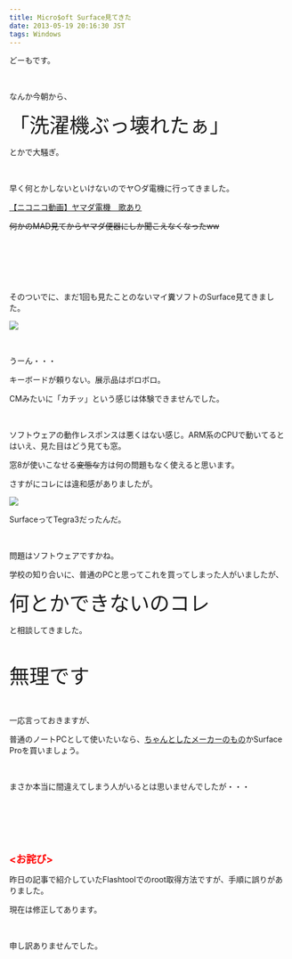 ```yaml
---
title: Micro$oft Surface見てきた
date: 2013-05-19 20:16:30 JST
tags: Windows
---
```

<p>どーもです。</p>
<p>&nbsp;</p>
<p>なんか今朝から、</p>
<p><span style="font-size:36px;">「洗濯機ぶっ壊れたぁ」</span></p>
<p>とかで大騒ぎ。</p>
<p>&nbsp;</p>
<p>早く何とかしないといけないのでヤ○ダ電機に行ってきました。</p>
<div class="video-container"><script type="text/javascript" src="http://ext.nicovideo.jp/thumb_watch/sm17091051?w=490&h=307"></script><noscript><a href="http://www.nicovideo.jp/watch/sm17091051">【ニコニコ動画】ヤマダ電機　歌あり</a></noscript></div>
<p><del>何かのMAD見てからヤマダ便器にしか聞こえなくなったww</del></p>
<p>&nbsp;</p>
<p>&nbsp;</p>
<p>&nbsp;</p>
<p>そのついでに、まだ1回も見たことのないマイ糞ソフトのSurface見てきました。</p>
<p><img src="https://lh4.googleusercontent.com/-SMySoCFoeSA/UZikmjQJyQI/AAAAAAAACJc/FGsPSWuhd6g/s640/IMG_20130519_162651.jpg" /></p>
<p>&nbsp;</p>
<p>うーん・・・</p>
<p>キーボードが頼りない。展示品はボロボロ。</p>
<p>CMみたいに「カチッ」という感じは体験できませんでした。</p>
<p>&nbsp;</p>
<p>ソフトウェアの動作レスポンスは悪くはない感じ。ARM系のCPUで動いてるとはいえ、見た目はどう見ても窓。</p>
<p>窓8が使いこなせる<del>変態な</del>方は何の問題もなく使えると思います。</p>
<p>さすがにコレには違和感がありましたが。</p>
<p><img src="https://lh6.googleusercontent.com/-lYFm3In_q58/UZikhgTjHfI/AAAAAAAACJU/MM7r9vsXgtM/s640/IMG_20130519_162648.jpg" /></p>
<p>SurfaceってTegra3だったんだ。</p>
<p>&nbsp;</p>
<p>問題はソフトウェアですかね。</p>
<p>学校の知り合いに、普通のPCと思ってこれを買ってしまった人がいましたが、</p>
<p><span style="font-size:36px;">何とかできないのコレ</span></p>
<p>と相談してきました。</p>
<p>&nbsp;</p>
<p><span style="font-size:36px;">無理です</span></p>
<p>&nbsp;</p>
<p>一応言っておきますが、</p>
<p>普通のノートPCとして使いたいなら、<u>ちゃんとしたメーカーのもの</u>かSurface Proを買いましょう。</p>
<p>&nbsp;</p>
<p>まさか本当に間違えてしまう人がいるとは思いませんでしたが・・・</p>
<p>&nbsp;</p>
<p>&nbsp;</p>
<p>&nbsp;</p>
<p><span style="font-size:18px;"><span style="color:red;"><strong><お詫び></strong></span></span></p>
<p>昨日の記事で紹介していたFlashtoolでのroot取得方法ですが、手順に誤りがありました。</p>
<p>現在は修正してあります。</p>
<p>&nbsp;</p>
<p>申し訳ありませんでした。</p>
